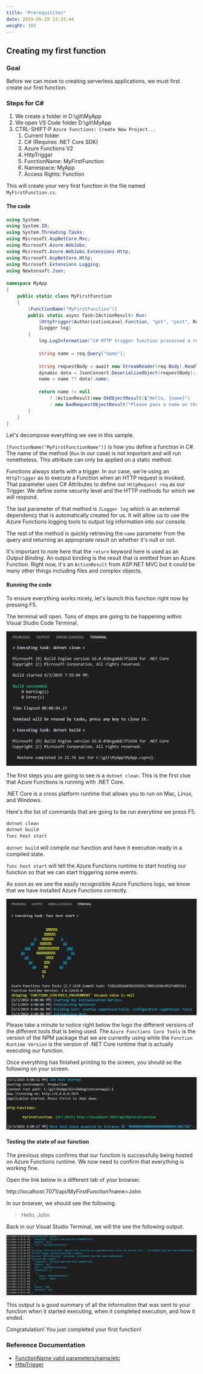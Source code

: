 ```yaml
---
title: "Prerequisites"
date: 2019-05-29 13:33:44
weight: 102
---
```


## Creating my first function

### Goal

Before we can move to creating serverless applications, we must first create our first function.

### Steps for C#

1) We create a folder in D:\git\MyApp
2) We open VS Code folder D:\git\MyApp
3) CTRL-SHIFT-P `Azure Functions: Create New Project...`
    1. Current folder
    2. C# (Requires .NET Core SDK)
    3. Azure Functions V2
    4. HttpTrigger
    5. FunctionName: MyFirstFunction
    6. Namespace: MyApp
    7. Access Rights: Function

This will create your very first function in the file named `MyFirstFunction.cs`.

#### The code

```csharp
using System;
using System.IO;
using System.Threading.Tasks;
using Microsoft.AspNetCore.Mvc;
using Microsoft.Azure.WebJobs;
using Microsoft.Azure.WebJobs.Extensions.Http;
using Microsoft.AspNetCore.Http;
using Microsoft.Extensions.Logging;
using Newtonsoft.Json;

namespace MyApp
{
    public static class MyFirstFunction
    {
        [FunctionName("MyFirstFunction")]
        public static async Task<IActionResult> Run(
            [HttpTrigger(AuthorizationLevel.Function, "get", "post", Route = null)] HttpRequest req,
            ILogger log)
        {
            log.LogInformation("C# HTTP trigger function processed a request.");

            string name = req.Query["name"];

            string requestBody = await new StreamReader(req.Body).ReadToEndAsync();
            dynamic data = JsonConvert.DeserializeObject(requestBody);
            name = name ?? data?.name;

            return name != null
                ? (ActionResult)new OkObjectResult($"Hello, {name}")
                : new BadRequestObjectResult("Please pass a name on the query string or in the request body");
        }
    }
}
```

Let's decompose everything we see in this sample.

`[FunctionName("MyFirstFunctionName")]` is how you define a function in C#. The name of the method (`Run` in our case) is not important and will run nonetheless. This attribute can only be applied on a static method.

Functions always starts with a trigger. In our case, we're using an `HttpTrigger` as to execute a Function when an HTTP request is invoked. That parameter uses C# Attributes to define our `HttpRequest req` as our Trigger. We define some security level and the HTTP methods for which we will respond.

The last parameter of that method is `ILogger log` which is an external dependency that is automatically created for us. It will allow us to use the Azure Functions logging tools to output log information into our console.

The rest of the method is quickly retrieving the `name` parameter from the query and returning an appropriate result on whether it's null or not.

It's important to note here that the `return` keyword here is used as an *Output Binding*. An output binding is the result that is emitted from an Azure Function. Right now, it's an `ActionResult` from ASP.NET MVC but it could be many other things including files and complex objects.

#### Running the code

To ensure everything works nicely, let's launch this function right now by pressing F5.

The terminal will open. Tons of steps are going to be happening within Visual Studio Code Terminal.

![Terminal Window](images/001.png)

The first steps you are going to see is a `dotnet clean`. This is the first clue that Azure Functions is running with .NET Core.

.NET Core is a cross platform runtime that allows you to run on Mac, Linux, and Windows.

Here's the list of commands that are going to be run everytime we press F5.

```bash
dotnet clean
dotnet build
func host start
```

`dotnet build` will compile our function and have it execution ready in a compiled state.

`func host start` will tell the Azure Functions runtime to start hosting our function so that we can start triggering some events.

As soon as we see the easily recognizible Azure Functions logo, we know that we have installed Azure Functions correctly.

![Azure Function Host Start](images/002.png)

Please take a minute to notice right below the logo the different versions of the different tools that is being used. The `Azure Functions Core Tools` is the version of the NPM package that we are currently using while the `Function Runtime Version` is the version of .NET Core runtime that is actually executing our function.

Once everything has finished printing to the screen, you should se the following on your screen.

![Ready state](images/003.png)

#### Testing the state of our function

The previous steps confirms that our function is successfully being hosted on Azure Functions runtime. We now need to confirm that everything is working fine.

Open the link below in a different tab of your browser.

http://localhost:7071/api/MyFirstFunction?name=John

In our browser, we should see the following.

> Hello, John

Back in our Visual Studio Terminal, we will the see the following output.

![Function Execution](images/004.png)

This output is a good summary of all the information that was sent to your function when it started executing, when it completed execution, and how it ended.

Congratulation! You just completed your first function!

### Reference Documentation

- [FunctionName valid parameters/name/etc](https://docs.microsoft.com/en-us/azure/azure-functions/functions-dotnet-class-library#methods-recognized-as-functions)
- [HttpTrigger](https://docs.microsoft.com/en-us/azure/azure-functions/functions-bindings-http-webhook#trigger)
